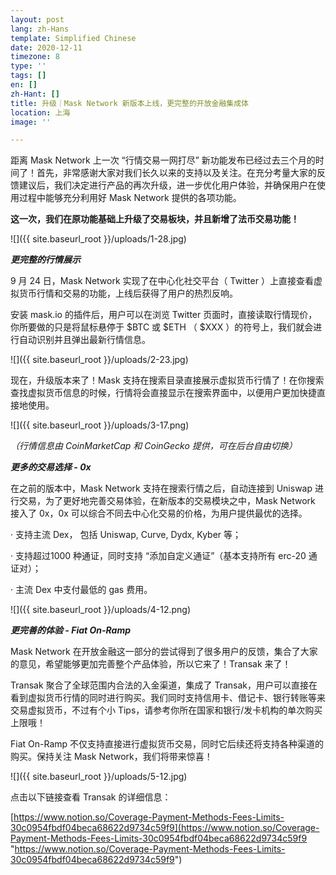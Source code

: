 ```yaml
---
layout: post
lang: zh-Hans
template: Simplified Chinese
date: 2020-12-11
timezone: 8
type: ''
tags: []
en: []
zh-Hant: []
title: 升级｜Mask Network 新版本上线，更完整的开放金融集成体
location: 上海
image: ''

---
```

距离 Mask Network 上一次 “行情交易一网打尽” 新功能发布已经过去三个月的时间了！首先，非常感谢大家对我们长久以来的支持以及关注。在充分考量大家的反馈建议后，我们决定进行产品的再次升级，进一步优化用户体验，并确保用户在使用过程中能够充分利用好 Mask Network 提供的各项功能。

**这一次，我们在原功能基础上升级了交易板块，并且新增了法币交易功能！**

![]({{ site.baseurl_root }}/uploads/1-28.jpg)

**_更完整的行情展示_**

9 月 24 日，Mask Network 实现了在中心化社交平台（ Twitter ）上直接查看虚拟货币行情和交易的功能，上线后获得了用户的热烈反响。

安装 mask.io 的插件后，用户可以在浏览 Twitter 页面时，直接读取行情现价，你所要做的只是将鼠标悬停于 $BTC 或 $ETH （ $XXX ）的符号上，我们就会进行自动识别并且弹出最新行情信息。

![]({{ site.baseurl_root }}/uploads/2-23.jpg)

现在，升级版本来了！Mask 支持在搜索目录直接展示虚拟货币行情了！在你搜索查找虚拟货币信息的时候，行情将会直接显示在搜索界面中，以便用户更加快捷直接地使用。

![]({{ site.baseurl_root }}/uploads/3-17.png)

_（行情信息由 CoinMarketCap 和 CoinGecko 提供，可在后台自由切换）_

**_更多的交易选择 - 0x_**

在之前的版本中，Mask Network 支持在搜索行情之后，自动连接到 Uniswap 进行交易，为了更好地完善交易体验，在新版本的交易模块之中，Mask Network 接入了 0x，0x 可以综合不同去中心化交易的价格，为用户提供最优的选择。

· 支持主流 Dex， 包括 Uniswap, Curve, Dydx, Kyber 等；

· 支持超过1000 种通证，同时支持 “添加自定义通证”（基本支持所有 erc-20 通证对）；

· 主流 Dex 中支付最低的 gas 费用。

![]({{ site.baseurl_root }}/uploads/4-12.png)

**_更完善的体验 - Fiat On-Ramp_**

Mask Network 在开放金融这一部分的尝试得到了很多用户的反馈，集合了大家的意见，希望能够更加完善整个产品体验，所以它来了！Transak 来了！

Transak 聚合了全球范围内合法的入金渠道，集成了 Transak，用户可以直接在看到虚拟货币行情的同时进行购买。我们同时支持信用卡、借记卡、银行转账等来交易虚拟货币，不过有个小 Tips，请参考你所在国家和银行/发卡机构的单次购买上限哦！

Fiat On-Ramp 不仅支持直接进行虚拟货币交易，同时它后续还将支持各种渠道的购买。保持关注 Mask Network，我们将带来惊喜！

![]({{ site.baseurl_root }}/uploads/5-12.jpg)

点击以下链接查看 Transak 的详细信息：

[https://www.notion.so/Coverage-Payment-Methods-Fees-Limits-30c0954fbdf04beca68622d9734c59f9](https://www.notion.so/Coverage-Payment-Methods-Fees-Limits-30c0954fbdf04beca68622d9734c59f9 "https://www.notion.so/Coverage-Payment-Methods-Fees-Limits-30c0954fbdf04beca68622d9734c59f9")